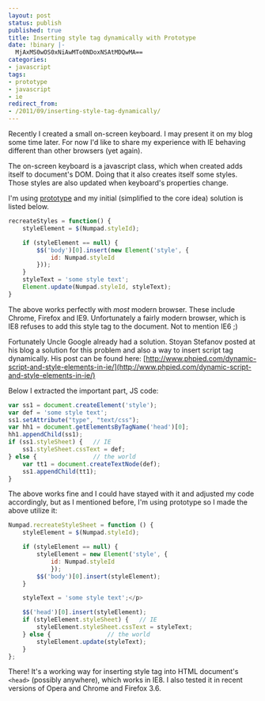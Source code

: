 ```yaml
---
layout: post
status: publish
published: true
title: Inserting style tag dynamically with Prototype
date: !binary |-
  MjAxMS0wOS0xNiAwMTo0NDoxNSAtMDQwMA==
categories:
- javascript
tags:
- prototype
- javascript
- ie
redirect_from:
- /2011/09/inserting-style-tag-dynamically/
---
```


Recently I created a small on-screen keyboard. I may present it on my blog some time later. For now I'd like to share my
experience with IE behaving different than other browsers (yet again).

The on-screen keyboard is a javascript class, which when created adds itself to document's DOM. Doing that it also
creates itself some styles. Those styles are also updated when keyboard's properties change.

<!--more-->

I'm using [prototype](http://www.prototypejs.org/) and my initial (simplified to the core idea) solution is listed below.

``` js
recreateStyles = function() {
    styleElement = $(Numpad.styleId);

    if (styleElement == null) {
        $$('body')[0].insert(new Element('style', {
            id: Numpad.styleId
        }));
    }
    styleText = 'some style text';
    Element.update(Numpad.styleId, styleText);
}
```

The above works perfectly with *most* modern browser. These include Chrome, Firefox and IE9. Unfortunately a fairly
modern browser, which is IE8 refuses to add this style tag to the document. Not to mention IE6 ;)

Fortunately Uncle Google already had a solution. Stoyan Stefanov posted at his blog a solution for this problem and also 
a way to insert script tag dynamically. His post can be found here: [http://www.phpied.com/dynamic-script-and-style-elements-in-ie/](http://www.phpied.com/dynamic-script-and-style-elements-in-ie/)

Below I extracted the important part, JS code:
``` js
var ss1 = document.createElement('style');
var def = 'some style text';
ss1.setAttribute("type", "text/css");
var hh1 = document.getElementsByTagName('head')[0];
hh1.appendChild(ss1);
if (ss1.styleSheet) {   // IE
    ss1.styleSheet.cssText = def;
} else {                // the world
    var tt1 = document.createTextNode(def);
    ss1.appendChild(tt1);
}
```

The above works fine and I could have stayed with it and adjusted my code accordingly, but as I mentioned before,
I'm using prototype so I made the above utilize it:

``` js
Numpad.recreateStyleSheet = function () {
    styleElement = $(Numpad.styleId);

    if (styleElement == null) {
        styleElement = new Element('style', {
            id: Numpad.styleId
            });
        $$('body')[0].insert(styleElement);
    }

    styleText = 'some style text';</p>

    $$('head')[0].insert(styleElement);
    if (styleElement.styleSheet) {   // IE
        styleElement.styleSheet.cssText = styleText;
    } else {                // the world
        styleElement.update(styleText);
    }
};
```

There! It's a working way for inserting style tag into HTML document's `<head>` (possibly anywhere), which works in IE8.
I also tested it in recent versions of Opera and Chrome and Firefox 3.6.
